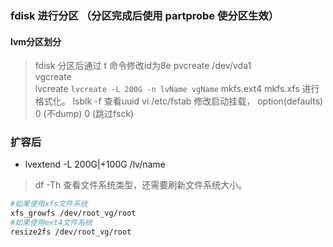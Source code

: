 ### fdisk 进行分区 （分区完成后使用 partprobe 使分区生效）
#### lvm分区划分
> fdisk 分区后通过 t 命令修改id为8e
> pvcreate /dev/vda1  
> vgcreate      
> lvcreate  `lvcreate -L 200G -n lvName vgName`
> mkfs.ext4  mkfs.xfs 进行格式化。
> lsblk -f 查看uuid
> vi /etc/fstab 修改启动挂载，  option(defaults)   0 (不dump) 0 (跳过fsck)   

### 

### 扩容后
- lvextend -L 200G|+100G /lv/name
> df -Th 查看文件系统类型，还需要刷新文件系统大小。  
```bash
#如果使用xfs文件系统
xfs_growfs /dev/root_vg/root
#如果使用ext4文件系统
resize2fs /dev/root_vg/root
```